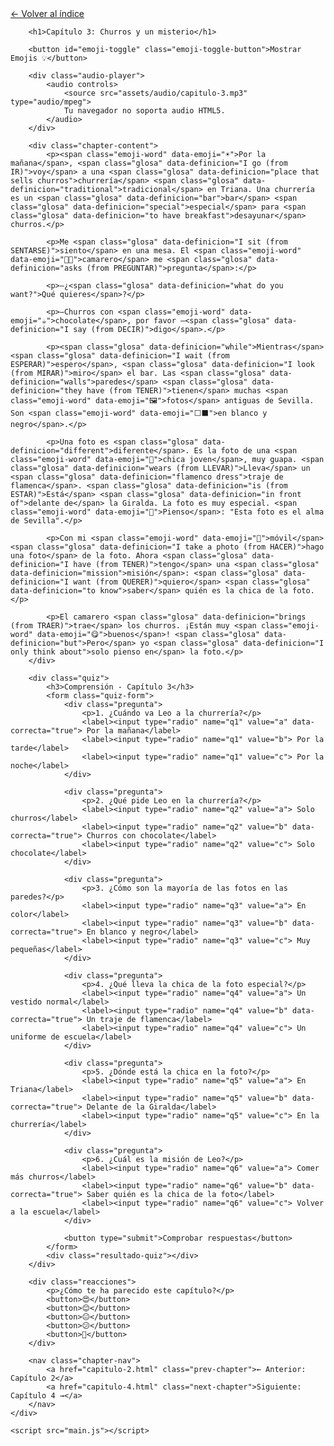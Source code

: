 <html lang="es">
<head>
    <meta charset="UTF-8">
    <meta name="viewport" content="width=device-width, initial-scale=1.0">
    <title>Capítulo 3: Churros y un misterio</title>
    <link rel="stylesheet" href="style.css">
</head>
<body>
    <div class="container">
        <a href="index.html" class="back-link">← Volver al índice</a>
        
        <h1>Capítulo 3: Churros y un misterio</h1>
        
        <button id="emoji-toggle" class="emoji-toggle-button">Mostrar Emojis 💡</button>
        
        <div class="audio-player">
            <audio controls>
                <source src="assets/audio/capitulo-3.mp3" type="audio/mpeg">
                Tu navegador no soporta audio HTML5.
            </audio>
        </div>
        
        <div class="chapter-content">
            <p><span class="emoji-word" data-emoji="☀️">Por la mañana</span>, <span class="glosa" data-definicion="I go (from IR)">voy</span> a una <span class="glosa" data-definicion="place that sells churros">churrería</span> <span class="glosa" data-definicion="traditional">tradicional</span> en Triana. Una churrería es un <span class="glosa" data-definicion="bar">bar</span> <span class="glosa" data-definicion="special">especial</span> para <span class="glosa" data-definicion="to have breakfast">desayunar</span> churros.</p>

            <p>Me <span class="glosa" data-definicion="I sit (from SENTARSE)">siento</span> en una mesa. El <span class="emoji-word" data-emoji="👨‍🍳">camarero</span> me <span class="glosa" data-definicion="asks (from PREGUNTAR)">pregunta</span>:</p>

            <p>—¿<span class="glosa" data-definicion="what do you want?">Qué quieres</span>?</p>

            <p>—Churros con <span class="emoji-word" data-emoji="☕">chocolate</span>, por favor —<span class="glosa" data-definicion="I say (from DECIR)">digo</span>.</p>

            <p><span class="glosa" data-definicion="while">Mientras</span> <span class="glosa" data-definicion="I wait (from ESPERAR)">espero</span>, <span class="glosa" data-definicion="I look (from MIRAR)">miro</span> el bar. Las <span class="glosa" data-definicion="walls">paredes</span> <span class="glosa" data-definicion="they have (from TENER)">tienen</span> muchas <span class="emoji-word" data-emoji="🖼️">fotos</span> antiguas de Sevilla. Son <span class="emoji-word" data-emoji="⬜⬛">en blanco y negro</span>.</p>

            <p>Una foto es <span class="glosa" data-definicion="different">diferente</span>. Es la foto de una <span class="emoji-word" data-emoji="👧">chica joven</span>, muy guapa. <span class="glosa" data-definicion="wears (from LLEVAR)">Lleva</span> un <span class="glosa" data-definicion="flamenco dress">traje de flamenca</span>. <span class="glosa" data-definicion="is (from ESTAR)">Está</span> <span class="glosa" data-definicion="in front of">delante de</span> la Giralda. La foto es muy especial. <span class="emoji-word" data-emoji="🤔">Pienso</span>: "Esta foto es el alma de Sevilla".</p>

            <p>Con mi <span class="emoji-word" data-emoji="📱">móvil</span> <span class="glosa" data-definicion="I take a photo (from HACER)">hago una foto</span> de la foto. Ahora <span class="glosa" data-definicion="I have (from TENER)">tengo</span> una <span class="glosa" data-definicion="mission">misión</span>: <span class="glosa" data-definicion="I want (from QUERER)">quiero</span> <span class="glosa" data-definicion="to know">saber</span> quién es la chica de la foto.</p>

            <p>El camarero <span class="glosa" data-definicion="brings (from TRAER)">trae</span> los churros. ¡Están muy <span class="emoji-word" data-emoji="😋">buenos</span>! <span class="glosa" data-definicion="but">Pero</span> yo <span class="glosa" data-definicion="I only think about">solo pienso en</span> la foto.</p>
        </div>

        <div class="quiz">
            <h3>Comprensión - Capítulo 3</h3>
            <form class="quiz-form">
                <div class="pregunta">
                    <p>1. ¿Cuándo va Leo a la churrería?</p>
                    <label><input type="radio" name="q1" value="a" data-correcta="true"> Por la mañana</label>
                    <label><input type="radio" name="q1" value="b"> Por la tarde</label>
                    <label><input type="radio" name="q1" value="c"> Por la noche</label>
                </div>

                <div class="pregunta">
                    <p>2. ¿Qué pide Leo en la churrería?</p>
                    <label><input type="radio" name="q2" value="a"> Solo churros</label>
                    <label><input type="radio" name="q2" value="b" data-correcta="true"> Churros con chocolate</label>
                    <label><input type="radio" name="q2" value="c"> Solo chocolate</label>
                </div>

                <div class="pregunta">
                    <p>3. ¿Cómo son la mayoría de las fotos en las paredes?</p>
                    <label><input type="radio" name="q3" value="a"> En color</label>
                    <label><input type="radio" name="q3" value="b" data-correcta="true"> En blanco y negro</label>
                    <label><input type="radio" name="q3" value="c"> Muy pequeñas</label>
                </div>

                <div class="pregunta">
                    <p>4. ¿Qué lleva la chica de la foto especial?</p>
                    <label><input type="radio" name="q4" value="a"> Un vestido normal</label>
                    <label><input type="radio" name="q4" value="b" data-correcta="true"> Un traje de flamenca</label>
                    <label><input type="radio" name="q4" value="c"> Un uniforme de escuela</label>
                </div>

                <div class="pregunta">
                    <p>5. ¿Dónde está la chica en la foto?</p>
                    <label><input type="radio" name="q5" value="a"> En Triana</label>
                    <label><input type="radio" name="q5" value="b" data-correcta="true"> Delante de la Giralda</label>
                    <label><input type="radio" name="q5" value="c"> En la churrería</label>
                </div>

                <div class="pregunta">
                    <p>6. ¿Cuál es la misión de Leo?</p>
                    <label><input type="radio" name="q6" value="a"> Comer más churros</label>
                    <label><input type="radio" name="q6" value="b" data-correcta="true"> Saber quién es la chica de la foto</label>
                    <label><input type="radio" name="q6" value="c"> Volver a la escuela</label>
                </div>

                <button type="submit">Comprobar respuestas</button>
            </form>
            <div class="resultado-quiz"></div>
        </div>

        <div class="reacciones">
            <p>¿Cómo te ha parecido este capítulo?</p>
            <button>😍</button>
            <button>😊</button>
            <button>😐</button>
            <button>😕</button>
            <button>🤔</button>
        </div>

        <nav class="chapter-nav">
            <a href="capitulo-2.html" class="prev-chapter">← Anterior: Capítulo 2</a>
            <a href="capitulo-4.html" class="next-chapter">Siguiente: Capítulo 4 →</a>
        </nav>
    </div>

    <script src="main.js"></script>
</body>
</html>
